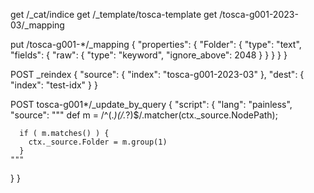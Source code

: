 get /_cat/indice
get /_template/tosca-template
get /tosca-g001-2023-03/_mapping


put /tosca-g001-*/_mapping
{
  "properties": {
    "Folder": {
      "type": "text",
      "fields": {
        "raw": {
          "type": "keyword",
          "ignore_above": 2048
        }
      }
    }
  }
}

POST _reindex
{
 "source": {
   "index": "tosca-g001-2023-03"
 },
 "dest": {
   "index": "test-idx"
 }
}



POST tosca-g001*/_update_by_query
{
  "script": {
    "lang": "painless",
    "source": """
      def m = /^(.*)(\/.*?)$/.matcher(ctx._source.NodePath);
      
      if ( m.matches() ) { 
        ctx._source.Folder = m.group(1)
      }
    """
  }
}